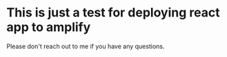 # This is just a test for deploying react app to amplify

Please don't reach out to me if you have any questions.

